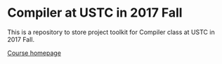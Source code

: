 # Compiler at USTC in 2017 Fall

This is a repository to store project toolkit for Compiler class at USTC in 2017 Fall.

[Course homepage](http://staff.ustc.edu.cn/~yuzhang/compiler)

